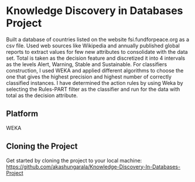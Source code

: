 # Knowledge Discovery in Databases Project

Built a database of countries listed on the website fsi.fundforpeace.org as a csv file. Used web sources like Wikipedia and annually published global reports to extract values for few new attributes to consolidate with the data set. Total is taken as the decision feature and discretized it into 4 intervals as the levels Alert, Warning, Stable and Sustainable. For classifiers construction, I used WEKA and applied different algorithms to choose the one that gives the highest precision and highest number of correctly classified instances. I have determined the action rules by using Weka by selecting the Rules-PART filter as the classifier and run for the data with total as the decision attribute.

## Platform

WEKA

## Cloning the Project

Get started by cloning the project to your local machine: https://github.com/akashungarala/Knowledge-Discovery-In-Databases-Project
